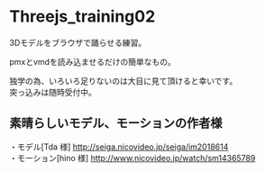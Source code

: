 # Threejs_training02

3Dモデルをブラウザで踊らせる練習。

pmxとvmdを読み込ませるだけの簡単なもの。

独学の為、いろいろ足りないのは大目に見て頂けると幸いです。  
突っ込みは随時受付中。

## 素晴らしいモデル、モーションの作者様  
・モデル[Tda 様] http://seiga.nicovideo.jp/seiga/im2018614  
・モーション[hino 様] http://www.nicovideo.jp/watch/sm14365789  
